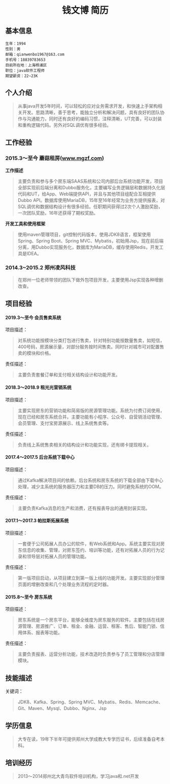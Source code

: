 # <center>钱文博 简历</center>


## 基本信息
	生年：1994
	性别：男
	邮箱：qianwenbo1967@163.com
	手机号：18839783653
	目前所在地：上海杨浦区
	职位：java软件工程师
	期望薪资：22~23K

## 个人介绍
>从事java开发5年时间，可以轻松的应对业务需求开发，和快速上手架构相关开发。思路清晰，善于思考，能独立分析和解决问题，具有良好的团队协作与沟通能力，同时还有良好的编码习惯，注释清晰，UT完善，可以封装和重构逻辑代码。另外对SQL调优有很多经验。

## 工作经验

### 2015.3～至今 蘑菇租房(www.mgzf.com)
**工作描述**
>主要负责和参与多个房东端SAAS系统和公司内部后台系统功能开发，项目全部实现前后端分离和Dubbo服务化，主要编写业务逻辑层和数据持久化层代码和UT，给App、Web端提供API，并且与其他项目组配合互相提供Dubbo API。数据库使用MariaDB，15年至16年经常为业务方提供报表，对SQL调优和数据结构设计有很多经验。任职期间获得过2次个人激励奖励，一次团队奖励，16年还获得了期权奖励。

**开发工具和使用框架**  
>使用maven管理项目，git控制代码版本，使用JDK8语言，框架使用Spring、Spring Boot、Spring MVC、Mybatis，初始用Jsp，现在前后端分离，用Dubbo实现服务化，数据库为MariaDB，缓存使用Redis，开发工具是IDEA。

### 2014.3~2015.2 郑州凌风科技
>在郑州一位老师带领的团队下做外包项目开发，主要使用Jsp实现各种增删改查。

## 项目经验

#### 2019.3～至今 会员售卖系统
项目描述：
>对系统功能按模块分类打包进行售卖，针对特别功能按数量售卖，如短信，400号码，房源展示量，对部分服务按时间售卖。同时针对城市可对配置售卖的模块和价格。

责任描述：
>主要负责套餐订单和支付相关结构设计和功能开发。


#### 2018.3～2018.9 租光光营销系统
项目描述：
>主要实现房东的营销功能和简易版的房源管理功能。系统为付费订阅使用，现在已经和房东系统合并。主要功能有小程序、公众号、自营销活动管理、会员管理、支付宝房源展示、线上系统售卖等。

责任描述：
>负责线上系统售卖相关的结构设计和功能实现，还有绑卡提现相关。


#### 2017.4～2017.5 后台系统下载中心
项目描述：
>通过Kafka解决项目间的依赖。后台系统和房东系统的下载全部由下载中心处理，减少主系统的服务器压力和主要DB的压力。同时避免系统的OOM。

责任描述：
>主要负责Kafka消息的生产和消费，还有报表导出的通用封装实现。


#### 2017.1～2017.3 帕拉斯拓展系统
项目描述：
>一套便于公司拓展人员办公的软件，有Web系统和App。系统主要实现对房东信息的收集、管理，对房东签约、培训等功能，还有对拓展人员的行为记录和领导层对拓展人员的管理功能。

责任描述：
>第一版项目启动，从项目建立到第一版上线的功能开发。主要实现部分管理页面的增删改查和几个处理业务流程的定时器。


#### 2015.8～至今 房东系统
项目描述：
>房东系统是一个房东平台，能够全维度为房东服务的软件。主要包括在线房源管理、房源推广、订单、租金、金融、运营、租客、售后、智能门锁、信用体系、报表等功能。

责任描述：
>主要负责报表、运营分析功能，技术改造时负责参与了员工管理和分店管理模块。

## 技能描述
关键词：
>JDK8、Kafka、Spring、Spring MVC、Mybatis、Redis、Memcache、Git、Maven、Mysql、Dubbo、Nginx、Jsp

## 学历信息
>大专在读，19年下半年可提供郑州大学成教大专学历证书，后续准备自考本科。

## 培训经历
>2013～2014郑州北大青鸟软件培训机构，学习java和.net开发
